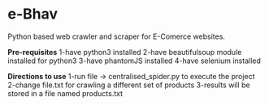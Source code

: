 # e-Bhav
Python based web crawler and scraper for E-Comerce websites.

****Pre-requisites****
1-have python3 installed
2-have beautifulsoup module installed for python3
3-have phantomJS installed
4-have selenium installed


****Directions to use****
1-run file -> centralised_spider.py to execute the project
2-change file.txt for crawling a different set of products
3-results will be stored in a file named products.txt
